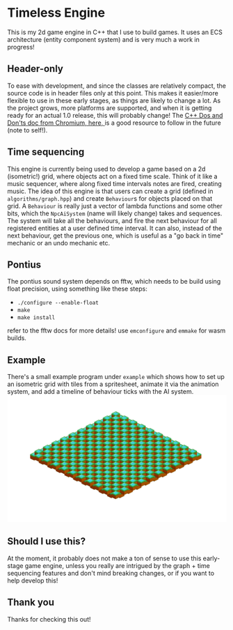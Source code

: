 # Timeless Engine

This is my 2d game engine in C++ that I use to build games. It uses an ECS architecture (entity component system) and is very much a work in progress!

## Header-only
To ease with development, and since the classes are relatively compact, the source code is in header files only at this point. This makes it easier/more flexible to use in these early stages, as things are likely to change a lot. As the project grows, more platforms are supported, and when it is getting ready for an actual 1.0 release, this will probably change! The [C++ Dos and Don'ts doc from Chromium, here, ](https://chromium.googlesource.com/chromium/src/+/HEAD/styleguide/c++/c++-dos-and-donts.md) is a good resource to follow in the future (note to self!).

## Time sequencing
This engine is currently being used to develop a game based on a 2d (isometric!) grid, where objects act on a fixed time scale. Think of it like a music sequencer, where along fixed time intervals notes are fired, creating music. 
The idea of this engine is that users can create a grid (defined in `algorithms/graph.hpp`) and create `Behaviour`s for objects placed on that grid. A `Behaviour` is really just a vector of lambda functions and some other bits, which the `NpcAiSystem` (name will likely change) takes and sequences. The system will take all the behaviours, and fire the next behaviour for all registered entities at a user defined time interval. It can also, instead of the next behaviour, get the previous one, which is useful as a "go back in time" mechanic or an undo mechanic etc.

## Pontius
The pontius sound system depends on fftw, which needs to be build using float precision, using something like these steps:
- `./configure --enable-float`
- `make`
- `make install`

refer to the fftw docs for more details! use `emconfigure` and `emmake` for wasm builds.

## Example
There's a small example program under `example` which shows how to set up an isometric grid with tiles from a spritesheet, animate it via the animation system, and add a timeline of behaviour ticks with the AI system.
![Example gif](https://github.com/valentijnnieman/timeless/blob/main/example.gif)


## Should I use this?
At the moment, it probably does not make a ton of sense to use this early-stage game engine, unless you really are intrigued by the graph + time sequencing features and don't mind breaking changes, or if you want to help develop this!

## Thank you
Thanks for checking this out!
